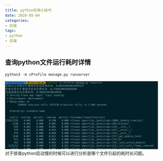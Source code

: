 ```yaml
---
title: python实用小技巧
date: 2020-05-04
categories: 
- 后端
tags:
- python
- 后端
---
```


## 查询python文件运行耗时详情
```python
python3 -m cProfile manage.py runserver
```
![](./images/python-run-details.png)
对于排查python启动慢的时候可以进行分析是哪个文件引起的耗时长问题。
